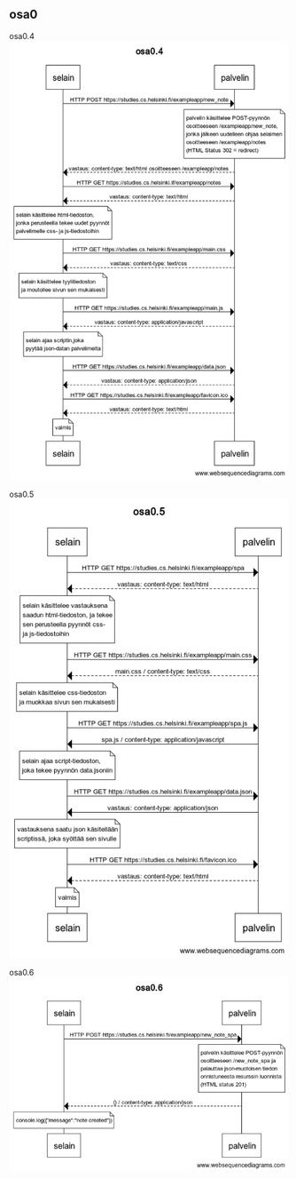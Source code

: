 ## osa0

osa0.4
![Kaavio osa0.4](./fullstackopen_osa0.4.png)

osa0.5
![Kaavio osa0.5](./fullstackopen_osa0.5.png)

osa0.6
![Kaavio osa0.6](./fullstackopen_osa0.6.png)